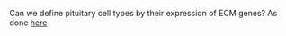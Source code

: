 Can we define pituitary cell types by their expression of ECM genes? As done [here](https://doi.org/10.1016/j.mbplus.2021.100069) 